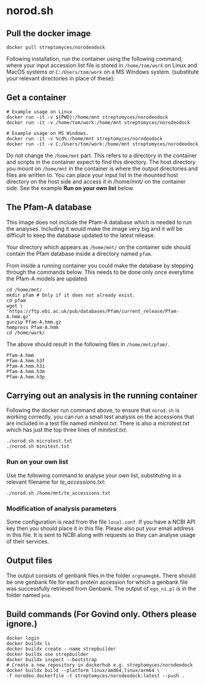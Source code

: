# norod.sh

## Pull the docker image

~~~ {.sh}
docker pull streptomyces/norodeodock
~~~

Following installation, run the container using the following command, where
your input accession list file is stored in `/home/tom/work` on Linux and
MacOS systems or `C:/Users/tom/work` on a MS Windows system. (substitute your
relevant directories in place of these):

## Get a container

~~~ {.sh}
# Example usage on Linux
docker run -it -v ${PWD}:/home/mnt streptomyces/norodeodock
docker run -it -v /home/tom/work:/home/mnt streptomyces/norodeodock

# Example usage on MS Windows.
docker run -it -v %cd%:/home/mnt streptomyces/norodeodock
docker run -it -v C:/Users/tom/work:/home/mnt streptomyces/norodeodock
~~~

Do not change the `/home/mnt` part. This refers to a directory in the
container and scripts in the container expect to find this directory.
The host directory you mount on `/home/mnt` in the container is where
the output directories and files are written to. You can place your
input list in the mounted host directory on the host side and access
it in /home/mnt/ on the container side. See the example **Run on your
own list** below.

## The Pfam-A database

This image does not include the Pfam-A database which is needed to run
the analyses. Including it would make the image very big and it will
be difficult to keep the database updated to the latest release.

Your directory which appears as `/home/mnt/` on the container side
should contain the Pfam database inside a directory named `pfam`.

From inside a running container you could make the database by
stepping through the commands below. This needs to be done only once
everytime the Pfam-A models are updated.

~~~ 
cd /home/mnt/
mkdir pfam # Only if it does not already exist.
cd pfam
wget \
'https://ftp.ebi.ac.uk/pub/databases/Pfam/current_release/Pfam-A.hmm.gz'
gunzip Pfam-A.hmm.gz
hmmpress Pfam-A.hmm
cd /home/work/
~~~

The above should result in the following files in `/home/mnt/pfam/`.

    Pfam-A.hmm
    Pfam-A.hmm.h3f
    Pfam-A.hmm.h3i
    Pfam-A.hmm.h3m
    Pfam-A.hmm.h3p

## Carrying out an analysis in the running container

Following the docker run command above, to ensure that `norod.sh`  is
working correctly, you can run a small test analysis on the accessions
that are included in a test file named *minitest.txt*. There is also
a *microtest.txt* which has just the top three lines
of *minitest.txt*.

~~~ {.sh}
./norod.sh microtest.txt
./norod.sh minitest.txt
~~~

### Run on your own list

Use the following command to analyse your own list, substituting in a
relevant filename for *te_accessions.txt*: 

~~~ {.sh}
./norod.sh /home/mnt/te_accessions.txt
~~~

### Modification of analysis parameters

Some configuration is read from the file `local.conf`. If you have a
NCBI API key then you should place it in this file. Please also put
your email address in this file. It is sent to NCBI along with requests
so they can analyse usage of their services.

## Output files

The output consists of genbank files in the folder `orgnamegbk`. There
should be one genbank file for each protein accession for which a
genbank file was successfully retrieved from Genbank. The output of
`egn_ni.pl` is in the folder named `pna`. 

## Build commands (For Govind only. Others please ignore.)

~~~ 
docker login
docker buildx ls
docker buildx create --name strepbuilder
docker buildx use strepbuilder
docker buildx inspect --bootstrap
# Create a new repository in dockerhub e.g. streptomyces/norodeodock
docker buildx build --platform linux/amd64,linux/arm64 \
-f norodeo.dockerfile -t streptomyces/norodeodock:latest --push .
~~~



